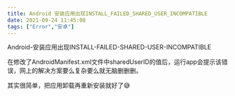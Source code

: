 ```yaml
---
title: Android 安装应用出现INSTALL_FAILED_SHARED_USER_INCOMPATIBLE
date: 2021-09-24 11:45:08
tags: ["Error","安卓"]
---
```


Android-安装应用出现INSTALL-FAILED-SHARED-USER-INCOMPATIBLE

<!--more-->

在修改了AndroidManifest.xml文件中sharedUserID的值后，运行app会提示该错误，网上的解决方案要么复杂要么就无脑删删删。

其实很简单，把应用卸载再重新安装就好了😅
